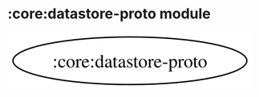# :core:datastore-proto module

![Dependency graph](../../docs/images/graphs/dep_graph_core_datastore_proto.svg)

